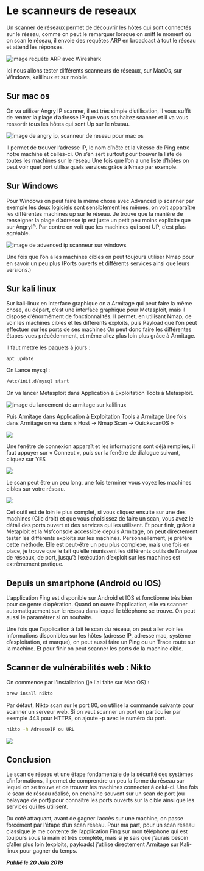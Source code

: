 # Le scanneurs de reseaux 

Un scanner de réseaux permet de découvrir les hôtes qui sont connectés sur le réseau, comme on peut le remarquer lorsque on sniff le moment où on scan le réseau, il envoie des requêtes ARP en broadcast à tout le réseau et attend les réponses.



![image requête ARP avec Wireshark  ](../images/scanimg1.png)

Ici nous allons tester différents scanneurs de réseaux, sur MacOs, sur Windows, kalilinux et sur mobile.



## Sur mac os

On va utiliser Angry IP scanner, il est très simple d’utilisation, il vous suffit de rentrer la plage d’adresse IP que vous souhaitez scanner et il va vous ressortir tous les hôtes qui sont Up sur le réseau.



![image de angry ip, scanneur de reseau pour mac os](../images/scanimg2.png)

Il permet de trouver l’adresse IP, le nom d’hôte et la vitesse de Ping entre notre machine et celles-ci. On s’en sert surtout pour trouver la liste de toutes les machines sur le réseau Une fois que l’on a une liste d’hôtes on peut voir quel port utilise quels services grâce à Nmap par exemple.



## Sur Windows

Pour Windows on peut faire la même chose avec Advanced ip scanner par exemple les deux logiciels sont sensiblement les mêmes, on voit apparaître les différentes machines up sur le réseau. Je trouve que la manière de renseigner la plage d’adresse ip est juste un petit peu moins explicite que sur AngryIP. Par contre on voit que les machines qui sont UP, c’est plus agréable.

![image de advenced ip scanneur sur windows ](../images/scanimg3.png)

Une fois que l’on a les machines cibles on peut toujours utiliser Nmap pour en savoir un peu plus (Ports ouverts et différents services ainsi que leurs versions.)

## Sur kali linux

Sur kali-linux en interface graphique on a Armitage qui peut faire la même chose, au départ, c’est une interface graphique pour Metasploit, mais il dispose d’énormément de fonctionnalités. Il permet, en utilisant Nmap, de voir les machines cibles et les différents exploits, puis Payload que l’on peut effectuer sur les ports de ses machines On peut donc faire les différentes étapes vues précédemment, et même allez plus loin plus grâce à Armitage.

Il faut mettre les paquets à jours :

```shell
apt update
```

On Lance mysql : 

```bash
/etc/init.d/mysql start
```



 On va lancer Metasploit dans Application à Exploitation Tools à Metasploit.

![image du lancement de armitage sur kalilinux ](../images/scanimg4.png)



Puis Armitage dans Application à Exploitation Tools à Armitage Une fois dans Armitage on va dans « Host -> Nmap Scan -> QuickscanOS »

![](../images/scanimg5.png)

Une fenêtre de connexion apparaît et les informations sont déjà remplies, il faut appuyer sur « Connect », puis sur la fenêtre de dialogue suivant, cliquez sur YES



![](../images/scanimg6.png)

Le scan peut être un peu long, une fois terminer vous voyez les machines cibles sur votre réseau.

![](../images/scanimg7.png)

Cet outil est de loin le plus complet, si vous cliquez ensuite sur une des machines (Clic droit) et que vous choisissez de faire un scan, vous avez le détail des ports ouvert et des services qui les utilisent. Et pour finir, grâce à Metaploit et la Msfconsole accessible depuis Armitage, on peut directement tester les différents exploits sur les machines. Personnellement, je préfère cette méthode. Elle est peut-être un peu plus complexe, mais une fois en place, je trouve que le fait qu’elle réunissent les différents outils de l’analyse de réseaux, de port, jusqu’à l’exécution d’exploit sur les machines est extrêmement pratique.

## Depuis un smartphone (Android ou IOS)

L’application Fing est disponible sur Android et IOS et fonctionne très bien pour ce genre d’opération. Quand on ouvre l’application, elle va scanner automatiquement sur le réseau dans lequel le téléphone se trouve. On peut aussi le paramétrer si on souhaite.

Une fois que l’application à fait le scan du réseau, on peut aller voir les informations disponibles sur les hôtes (adresse IP, adresse mac, système d’exploitation, et marque), on peut aussi faire un Ping ou un Trace route sur la machine. Et pour finir on peut scanner les ports de la machine cible.



## Scanner de vulnérabilités web : Nikto

On commence par l'installation (je l'ai faite sur Mac OS) :

```bash
brew insall nikto
```

Par défaut, Nikto scan sur le port 80, on utilise la commande suivante pour scanner un serveur web. Si on veut scanner un port en particulier par exemple 443 pour HTTPS, on ajoute -p avec le numéro du port.

```bash
nikto -h AdresseIP ou URL
```

![](../images/scanimg8.png)



## Conclusion



Le scan de réseau et une étape fondamentale de la sécurité des systèmes d’informations, il permet de comprendre un peu la forme du réseau sur lequel on se trouve et de trouver les machines connecter à celui-ci. Une fois le scan de réseau réalisé, on enchaîne souvent sur un scan de port (ou balayage de port) pour connaître les ports ouverts sur la cible ainsi que les services qui les utilisent.

Du coté attaquant, avant de gagner l’accès sur une machine, on passe forcément par l’étape d’un scan réseau. Pour ma part, pour un scan réseau classique je me contente de l’application Fing sur mon téléphone qui est toujours sous la main et très complète, mais si je sais que j’aurais besoin d’aller plus loin (exploits, payloads) j’utilise directement Armitage sur Kali-linux pour gagner du temps.



***Publié le 20 Juin 2019***



